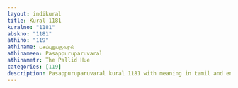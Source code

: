 ```yaml
---
layout: indikural
title: Kural 1181
kuralno: "1181"
abskno: "1181"
athino: "119"
athiname: பசப்புறுபருவரல்
athinameen: Pasappuruparuvaral
athinametr: The Pallid Hue
categories: [119]
description: Pasappuruparuvaral kural 1181 with meaning in tamil and english 
---
```



